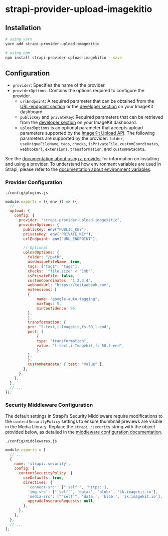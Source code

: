 # strapi-provider-upload-imagekitio

## Installation

```bash
# using yarn
yarn add strapi-provider-upload-imagekitio

# using npm
npm install strapi-provider-upload-imagekitio --save
```

## Configuration

- `provider`: Specifies the name of the provider.
- `providerOptions`: Contains the options required to configure the provider.
    * `urlEndpoint`: A required parameter that can be obtained from the [URL-endpoint section](https://imagekit.io/dashboard/url-endpoints) or the [developer section](https://imagekit.io/dashboard/developer/api-keys) on your ImageKit dashboard.
    * `publicKey` and `privateKey`: Required parameters that can be retrieved from the [developer section](https://imagekit.io/dashboard/developer/api-keys) on your ImageKit dashboard.
    * `uploadOptions` is an optional parameter that accepts upload parameters supported by the [ImageKit Upload API](https://docs.imagekit.io/api-reference/upload-file-api/server-side-file-upload). The following parameters are supported by the provider: `folder`, `useUniqueFileName`, `tags`, `checks`, `isPrivateFile`, `customCoordinates`, `webhookUrl`, `extensions`, `transformation`, and `customMetadata`.


See the [documentation about using a provider](https://docs.strapi.io/developer-docs/latest/plugins/upload.html#using-a-provider) for information on installing and using a provider. To understand how environment variables are used in Strapi, please refer to the [documentation about environment variables](https://docs.strapi.io/developer-docs/latest/setup-deployment-guides/configurations/optional/environment.html#environment-variables).

### Provider Configuration

`./config/plugins.js`

```js
module.exports = ({ env }) => ({
  // ...
  upload: {
    config: {
      provider: "strapi-provider-upload-imagekitio",
      providerOptions: {
        publicKey: env("PUBLIC_KEY"),
        privateKey: env("PRIVATE_KEY"),
        urlEndpoint: env("URL_ENDPOINT"),

        // Optional
        uploadOptions: {
          folder: "/path",
          useUniqueFileName: true,
          tags: ["tag1", "tag2"],
          checks: `"file.size" < "1mb"`,
          isPrivateFile: false,
          customCoordinates: "1,2,3,4",
          webhookUrl: "https://testwebook.com",
          extensions: [
          {
              name: "google-auto-tagging",
              maxTags: 5,
              minConfidence: 95,
          },
          ],
          transformation: {
          pre: "l-text,i-Imagekit,fs-50,l-end",
          post: [
              {
              type: "transformation",
              value: "l-text,i-Imagekit,fs-50,l-end",
              },
          ],
          },
          customMetadata: { test: "value" },
        },
      },
    },
  },
  // ...
});
```

### Security Middleware Configuration

The default settings in Strapi's Security Middleware require modifications to the `contentSecurityPolicy` settings to ensure thumbnail previews are visible in the Media Library. Replace the `strapi::security` string with the object provided below, as detailed in the [middleware configuration documentation](https://docs.strapi.io/developer-docs/latest/setup-deployment-guides/configurations/required/middlewares.html#loading-order).

`./config/middlewares.js`

```js
module.exports = [
  // ...
  {
    name: 'strapi::security',
    config: {
      contentSecurityPolicy: {
        useDefaults: true,
        directives: {
          'connect-src': ["'self'", 'https:'],
          'img-src': ["'self'", 'data:', 'blob:', 'ik.imagekit.io'],
          'media-src': ["'self'", 'data:', 'blob:', 'ik.imagekit.io'],
          upgradeInsecureRequests: null,
        },
      },
    },
  },
  // ...
];
```
